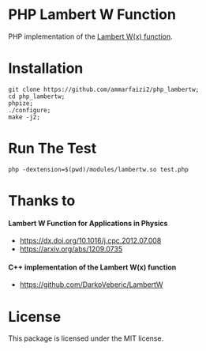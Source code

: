
# PHP Lambert W Function
PHP implementation of the [Lambert W(x) function](https://en.wikipedia.org/wiki/Lambert_W_function).

# Installation
```
git clone https://github.com/ammarfaizi2/php_lambertw;
cd php_lambertw;
phpize;
./configure;
make -j2;
```

# Run The Test
```
php -dextension=$(pwd)/modules/lambertw.so test.php
```

# Thanks to

#### Lambert W Function for Applications in Physics
- https://dx.doi.org/10.1016/j.cpc.2012.07.008
- https://arxiv.org/abs/1209.0735

#### C++ implementation of the Lambert W(x) function
- https://github.com/DarkoVeberic/LambertW

# License
This package is licensed under the MIT license.
